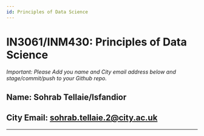 ```yaml
---
id: Principles of Data Science
---
```


# IN3061/INM430: Principles of Data Science

_Important: Please Add you name and City email address below and stage/commit/push to your Github repo._

## Name: Sohrab Tellaie/Isfandior

## City Email: sohrab.tellaie.2@city.ac.uk

---
